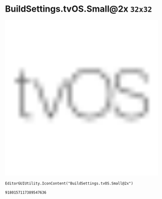 # BuildSettings.tvOS.Small@2x `32x32`
<img src="/img/BuildSettings.tvOS.Small@2x.png" width=512 height=512>

``` CSharp
EditorGUIUtility.IconContent("BuildSettings.tvOS.Small@2x")
```
```
9180157117389547636
```
